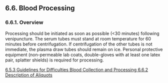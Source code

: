 ## 6.6. Blood Processing

### 6.6.1. Overview

Processing should be initiated as soon as possible (<30 minutes) following venipuncture.  The serum tubes must stand at room temperature for 60 minutes before centrifugation. If centrifugation of the other tubes is not immediate, the plasma draw tubes should remain on ice.   Personal protective equipment (non-permeable lab coats, double-gloves with at least one latex pair, splatter shields) is required for processing.


<div class="center">
<div class="btn-group">
  <a href=":pages_path:/manuals/blood-collection-processing/6-05-03-guidelines-for-difficulties.md" class="btn btn-default">
    <span class="glyphicon glyphicon-chevron-left"></span>
    6.5.3 Guidelines for Difficulties
  </a>

  <a href=":pages_path:/manuals/blood-collection-processing" class="btn btn-default">
    <span class="glyphicon glyphicon-chevron-up"></span>
    Blood Collection and Processing
  </a>

  <a href=":pages_path:/manuals/blood-collection-processing/6-06-02-description-of-aliquots.md" class="btn btn-success">
    6.6.2 Description of Aliquots
    <span class="glyphicon glyphicon-chevron-right"></span>
  </a>
</div>
</div>
